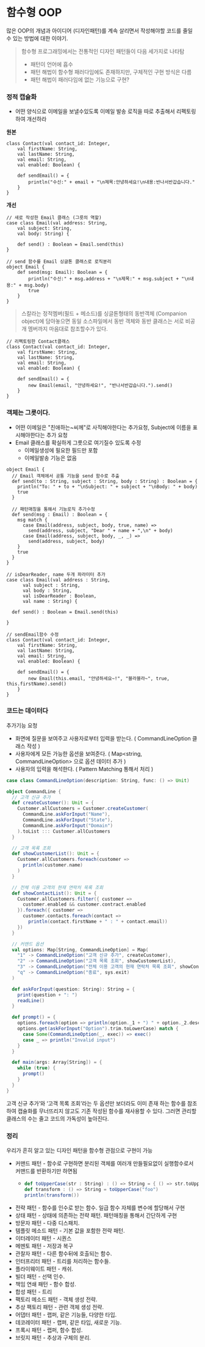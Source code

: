 # **함수형 OOP**

많은 OOP의 개념과 아이디어 \(디자인패턴\)를 계속 살리면서 작성해야할 코드를 줄일 수 있는 방법에 대한 이야기.

> 함수형 프로그래밍에서는 전통적인 디자인 패턴들이 다음 세가지로 나타탐
>
> * 패턴이 언어에 흡수
> * 패턴 해법이 함수형 패러다임에도 존재하지만, 구체적인 구현 방식은 다름
> * 패턴 해법이 패러다임에 없는 기능으로 구현?

### **정적 캡슐화**

* 어떤 양식으로 이메일을 보낼수있도록 이메일 발송 로직을 따로 추출해서 리펙토링하여 개선하라

**원본**

```
class Contact(val contact_id: Integer,
    val firstName: String,
    val lastName: String,
    val email: String,
    val enabled: Boolean) {

    def sendEmail() = {
        println("수신:" + email + "\n제목:안녕하세요!\n내용:반나서반갑습니다."
    }    
}
```

**개선**

```
// 새로 작성한 Email 클래스 (그릇의 역할)
case class Email(val address: String, 
    val subject: String, 
    val body: String) {

    def send() : Boolean = Email.send(this)
}

// send 함수를 Email 싱글톤 클래스로 로직분리 
object Email {
    def send(msg: Email): Boolean = {
        println("수신:" + msg.address + "\n제목:" + msg.subject + "\n내용:" + msg.body) 
        true
    }
}
```

> 스칼라는 정적멤버\(필드 + 메소드\)를 싱글톤형태의 동반객체 \(Companion object\)에 담아놓으면 동일 소스파일에서 동반 객체와 동반 클래스는 서로 비공개 멤버까지 마음대로 참조할수가 있다.

```
// 리펙토링한 Contact클래스 
class Contact(val contact_id: Integer,
    val firstName: String,
    val lastName: String,
    val email: String,
    val enabled: Boolean) {

    def sendEmail() = {
        new Email(email, "안녕하세요!", "반나서반갑습니다.").send()
    }    
}
```

### 객체는 그릇이다.

* 어떤 이메일은 "친애하는~씨께"로 사직해야한다는 추가요청, Subject에 이름을 표시해야한다는 추가 요청
* Email 클래스를 확실하게 그릇으로 여기질수 있도록 수정
  * 이메일생성에 필요한 필드만 포함
  * 이메일발송 기능은 없음

```
object Email {
  // Email 객체에서 공통 기능을 send 함수로 추출
  def send(to : String, subject : String, body : String) : Boolean = {
    println("To: " + to + "\nSubject: " + subject + "\nBody: " + body)
    true
  }

  // 패턴매칭을 통해서 기능로직 추가수정 
  def send(msg : Email) : Boolean = {
    msg match {
      case Email(address, subject, body, true, name) => 
        send(address, subject, "Dear " + name + ",\n" + body)
      case Email(address, subject, body, _, _) => 
        send(address, subject, body)
    }
    true
  }
}

// isDearReader, name 두개 파라미터 추가
case class Email(val address : String,
      val subject : String,
      val body : String,
      val isDearReader : Boolean,
      val name : String) {

  def send() : Boolean = Email.send(this)

}
```

```
// sendEmail함수 수정  
class Contact(val contact_id: Integer,
    val firstName: String,
    val lastName: String,
    val email: String,
    val enabled: Boolean) {

    def sendEmail() = {
        new Email(this.email, "안녕하세요~!", "블라블라~", true, this.firstName).send()
    }    
}
```

### 코드는 데이터다

추가기능 요청

* 화면에 질문을 보여주고 사용자로부터 입력을 받는다. \( CommandLineOption 클래스 작성 \)
* 사용자에게 모든 가능한 옵션을 보여준다. \( Map&lt;string, CommandLineOption&gt; 으로 옵션 데이터 추가 \)
* 사용자의 입력을 해석한다. \( Pattern Matching 통해서 처리 \)

```Scala
case class CommandLineOption(description: String, func: () => Unit)

object CommandLine {
  // 고객 신규 추가
  def createCustomer(): Unit = {
    Customer.allCustomers = Customer.createCustomer(
      CommandLine.askForInput("Name"),
      CommandLine.askForInput("State"),
      CommandLine.askForInput("Domain")
    ).toList ::: Customer.allCustomers
  }

  // 고객 목록 조회
  def showCustomerList(): Unit = {
    Customer.allCustomers.foreach(customer =>
      println(customer.name)
    )
  }

  // 전체 이용 고객의 현재 연락처 목록 조회
  def showContactList(): Unit = {
    Customer.allCustomers.filter({ customer =>
      customer.enabled && customer.contract.enabled
    }).foreach({ customer =>
      customer.contacts.foreach(contact =>
        println(contact.firstName + " : " + contact.email))
    })
  }

  // 커맨드 옵션 
  val options: Map[String, CommandLineOption] = Map(
    "1" -> CommandLineOption("고객 신규 추가", createCustomer),
    "2" -> CommandLineOption("고객 목록 조회", showCustomerList),
    "3" -> CommandLineOption("전체 이용 고객의 현재 연락처 목록 조회", showContactList),
    "q" -> CommandLineOption("종료", sys.exit)
  )

  def askForInput(question: String): String = {
    print(question + ": ")
    readLine()
  }

  def prompt() = {
    options.foreach(option => println(option._1 + ") " + option._2.description))
    options.get(askForInput("Option").trim.toLowerCase) match {
      case Some(CommandLineOption(_, exec)) => exec()
      case _ => println("Invalid input")
    }
  }

  def main(args: Array[String]) = {
    while (true) {
      prompt()
    }
  }
}
```

고객 신규 추가’와 ‘고객 목록 조회’라는 두 옵션만 보더라도 이미 존재 하는 함수를 참조하여 캡슐화를 무너뜨리지 않고도 기존 작성된 함수를 재사용할 수 있다. 그러면 관리할 클래스의 수는 줄고 코드의 가독성이 높아진다.

### **정리**

우리가 흔히 알고 있는 디자인 패턴을 함수형 관점으로 구현이 가능

* 커맨드 패턴 - 함수로 구현하면 분리된 객체를 여러개 만들필요없이 실행함수로서 커맨드를 반환하기만 하면됨 
  * ```Scala
    def toUpperCase(str : String) : () => String = { () => str.toUpperCase } 
    def transform : () => String = toUpperCase("foo")
    println(transform())
    ```
* 전략 패턴 - 함수를 인수로 받는 함수. 일급 함수 자체를 변수에 할당해서 구현
* 상태 패턴 - 상태에 의존하는 전략 패턴. 패턴매칭을 통해서 간단하게 구현 
* 방문자 패턴 - 다중 디스패치.
* 템플릿 메소드 패턴 - 기본 값을 포함한 전략 패턴.
* 이터레이터 패턴 - 시퀀스
* 메멘토 패턴 - 저장과 복구
* 관찰자 패턴 - 다른 함수뒤에 호출되는 함수.
* 인터프리터 패턴 - 트리를 처리하는 함수들.
* 플라이웨이트 패턴 - 캐쉬.
* 빌더 패턴 - 선택 인수.
* 책임 연쇄 패턴 - 함수 합성.
* 합성 패턴 - 트리
* 팩토리 메소드 패턴 - 객체 생성 전략.
* 추상 팩토리 패턴 - 관련 객체 생성 전략.
* 어댑터 패턴 - 랩퍼, 같은 기능들, 다양한 타입.
* 데코레이터 패턴 - 랩퍼, 같은 타입, 새로운 기능.
* 프록시 패턴 - 랩퍼, 함수 합성.
* 브릿지 패턴 - 추상과 구체의 분리.



